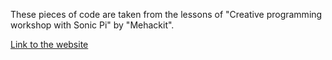 These pieces of code are taken from the lessons of "Creative programming workshop with Sonic Pi" by "Mehackit".

[Link to the website](https://sonic-pi.mehackit.org/)
